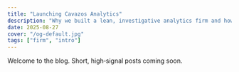 ```yaml
---
title: "Launching Cavazos Analytics"
description: "Why we built a lean, investigative analytics firm and how we work."
date: 2025-08-27
cover: "/og-default.jpg"
tags: ["firm", "intro"]
---
```

Welcome to the blog. Short, high‑signal posts coming soon.
